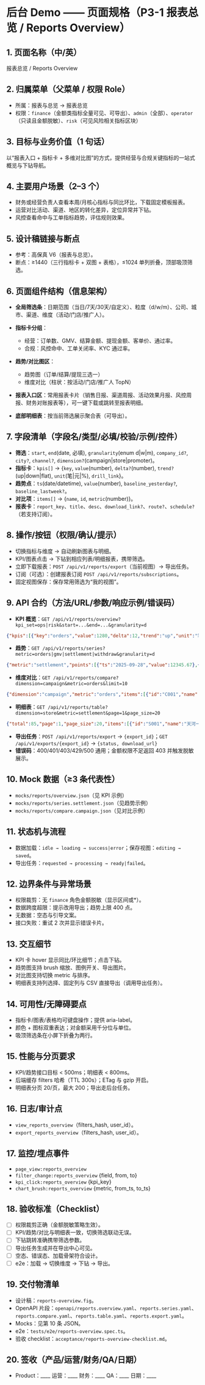 # 后台 Demo —— 页面规格（P3-1 报表总览 / Reports Overview）

## 1. 页面名称（中/英）

报表总览 / Reports Overview

## 2. 归属菜单（父菜单 / 权限 Role）

* 所属：报表与总览 → 报表总览
* 权限：`finance`（金额类指标全量可见、可导出）、`admin`（全部）、`operator`（只读且金额脱敏）、`risk`（可见风险相关指标区块）

## 3. 目标与业务价值（1 句话）

以“报表入口 + 指标卡 + 多维对比图”的方式，提供经营与合规关键指标的一站式概览与下钻导航。

## 4. 主要用户场景（2–3 个）

* 财务或经营负责人查看本周/月核心指标与同比环比，下载固定模板报表。
* 运营对比活动、渠道、地区的转化差异，定位异常并下钻。
* 风控查看命中与工单指标趋势，评估规则效果。

## 5. 设计稿链接与断点

* 参考：高保真 V6（报表与总览）。
* 断点：≥1440（三行指标卡 + 双图 + 表格），≤1024 单列折叠，顶部吸顶筛选。

## 6. 页面组件结构（信息架构）

* **全局筛选条**：日期范围（当日/7天/30天/自定义）、粒度（d/w/m）、公司、城市、渠道、维度（活动/门店/推广人）。
* **指标卡分组**：

  * 经营：订单数、GMV、结算金额、提现金额、客单价、通过率。
  * 合规：风控命中、工单关闭率、KYC 通过率。
* **趋势/对比图区**：

  * 趋势图（订单/结算/提现三选一）
  * 维度对比（柱状：按活动/门店/推广人 TopN）
* **报表入口区**：常用报表卡片（销售日报、渠道周报、活动效果月报、风控周报、财务对账报表等），可一键下载或跳转至报表明细。
* **底部明细表**：按当前筛选展示聚合表（可导出）。

## 7. 字段清单（字段名/类型/必填/校验/示例/控件）

* **筛选**：`start`, `end`(date, 必填), `granularity`(enum d|w|m), `company_id?`, `city?`, `channel?`, `dimension?`(campaign|store|promoter)。
* **指标卡**：`kpis[]` → {`key`, `value`(number), `delta?`(number), `trend?`(up|down|flat), `unit`(笔|元|%), `drill_link`}。
* **趋势点**：`ts`(date/datetime), `value`(number), `baseline_yesterday?`, `baseline_lastweek?`。
* **对比项**：`items[]` → {`name`, `id`, `metric`(number)}。
* **报表卡**：`report_key`、`title`、`desc`、`download_link?`、`route?`、`schedule?`（若支持订阅）。

## 8. 操作/按钮（权限/确认/提示）

* 切换指标与维度 → 自动刷新图表与明细。
* KPI/图表点击 → 下钻到相应列表/明细报表，携带筛选。
* 立即下载报表：`POST /api/v1/reports/export`（当前视图）→ 导出任务。
* 订阅（可选）：创建报表订阅 `POST /api/v1/reports/subscriptions`。
* 固定视图保存：保存常用筛选为“我的视图”。

## 9. API 合约（方法/URL/参数/响应示例/错误码）

* **KPI 概览**：`GET /api/v1/reports/overview?kpi_set=ops|risk&start=...&end=...&granularity=d`

```json
{"kpis":[{"key":"orders","value":1280,"delta":12,"trend":"up","unit":"笔","drill_link":"/orders?..."},{"key":"gmv","value":65890.55,"delta":-3.5,"trend":"down","unit":"元"}]}
```

* **趋势**：`GET /api/v1/reports/series?metric=orders|gmv|settlement|withdraw&granularity=d`

```json
{"metric":"settlement","points":[{"ts":"2025-09-28","value":12345.67},{"ts":"2025-09-29","value":15678.00}]}
```

* **维度对比**：`GET /api/v1/reports/compare?dimension=campaign&metric=orders&limit=10`

```json
{"dimension":"campaign","metric":"orders","items":[{"id":"C001","name":"活动A","metric":320},{"id":"C002","name":"活动B","metric":280}]}
```

* **明细表**：`GET /api/v1/reports/table?dimension=store&metric=settlement&page=1&page_size=20`

```json
{"total":85,"page":1,"page_size":20,"items":[{"id":"S001","name":"天河一店","orders":230,"gmv":12590.00,"settlement":9200.00,"withdraw":6000.00,"approval_rate":0.86}]}
```

* **导出任务**：`POST /api/v1/reports/export` → `{export_id}`；`GET /api/v1/exports/{export_id}` → `{status, download_url}`
* **错误码**：400/401/403/429/500 通用；金额权限不足返回 403 并触发脱敏展示。

## 10. Mock 数据（≥3 条代表性）

* `mocks/reports/overview.json`（见 KPI 示例）
* `mocks/reports/series.settlement.json`（见趋势示例）
* `mocks/reports/compare.campaign.json`（见对比示例）

## 11. 状态机与流程

* 数据加载：`idle → loading → success|error`；保存视图：`editing → saved`。
* 导出任务：`requested → processing → ready|failed`。

## 12. 边界条件与异常场景

* 权限裁剪：无 `finance` 角色金额脱敏（显示区间或*）。
* 数据跨度超限：提示改用导出；趋势上限 400 点。
* 无数据：空态与引导文案。
* 接口失败：重试 2 次并显示错误卡片。

## 13. 交互细节

* KPI 卡 hover 显示同比/环比细节；点击下钻。
* 趋势图支持 brush 缩放、图例开关、导出图片。
* 对比图支持切换 metric 与排序。
* 明细表支持列选择、固定列与 CSV 直接导出（调用导出任务）。

## 14. 可用性/无障碍要点

* 指标卡/图表/表格均可键盘操作；提供 aria-label。
* 颜色 + 图标双重表达；对金额采用千分位与单位。
* 吸顶筛选条在小屏下折叠为两行。

## 15. 性能与分页要求

* KPI/趋势接口目标 < 500ms；明细表 < 800ms。
* 后端缓存 filters 哈希（TTL 300s）；ETag 与 gzip 开启。
* 明细表分页 20/页，最大 200；导出走后台任务。

## 16. 日志/审计点

* `view_reports_overview`（filters_hash, user_id）。
* `export_reports_overview`（filters_hash, user_id）。

## 17. 监控/埋点事件

* `page_view:reports_overview`
* `filter_change:reports_overview` {field, from, to}
* `kpi_click:reports_overview` {kpi_key}
* `chart_brush:reports_overview` {metric, from_ts, to_ts}

## 18. 验收标准（Checklist）

* [ ] 权限裁剪正确（金额脱敏策略生效）。
* [ ] KPI/趋势/对比与明细表一致，切换筛选联动无误。
* [ ] 下钻跳转准确携带筛选参数。
* [ ] 导出任务生成并在导出中心可见。
* [ ] 空态、错误态、加载骨架符合设计。
* [ ] e2e：加载 → 切换维度 → 下钻 → 导出。

## 19. 交付物清单

* 设计稿：`reports-overview.fig`。
* OpenAPI 片段：`openapi/reports.overview.yaml`、`reports.series.yaml`、`reports.compare.yaml`、`reports.table.yaml`、`reports.export.yaml`。
* Mocks：见第 10 条 JSON。
* e2e：`tests/e2e/reports-overview.spec.ts`。
* 验收 checklist：`acceptance/reports-overview-checklist.md`。

## 20. 签收（产品/运营/财务/QA/日期）

* Product：____  运营：____  财务：____  QA：____  日期：____
